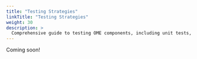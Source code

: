 ```yaml
---
title: "Testing Strategies"
linkTitle: "Testing Strategies"
weight: 30
description: >
  Comprehensive guide to testing OME components, including unit tests, integration tests, and end-to-end testing.
---
```


Coming soon!
